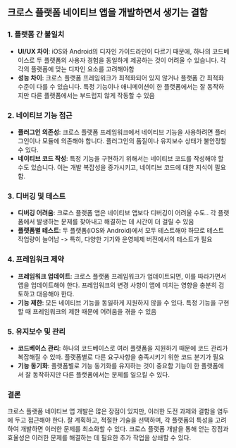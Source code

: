 크로스 플랫폼 네이티브 앱을 개발하면서 생기는 결함
---
### 1. 플랫폼 간 불일치

- **UI/UX 차이**: iOS와 Android의 디자인 가이드라인이 다르기 때문에, 하나의 코드베이스로 두 플랫폼의 사용자 경험을 동일하게 제공하는 것이 어려울 수 있습니다. 각각의 플랫폼에 맞는 디자인 요소를 고려해야함
- **성능 차이**: 크로스 플랫폼 프레임워크가 최적화되어 있지 않거나 플랫폼 간 최적화 수준이 다를 수 있습니다. 특정 기능이나 애니메이션이 한 플랫폼에서는 잘 동작하지만 다른 플랫폼에서는 부드럽지 않게 작동할 수 있음

### 2. 네이티브 기능 접근

- **플러그인 의존성**: 크로스 플랫폼 프레임워크에서 네이티브 기능을 사용하려면 플러그인이나 모듈에 의존해야 합니다. 플러그인의 품질이나 유지보수 상태가 불안정할 수 있다.
- **네이티브 코드 작성**: 특정 기능을 구현하기 위해서는 네이티브 코드를 작성해야 할 수도 있습니다. 이는 개발 복잡성을 증가시키고, 네이티브 코드에 대한 지식이 필요함.

### 3. 디버깅 및 테스트

- **디버깅 어려움**: 크로스 플랫폼 앱은 네이티브 앱보다 디버깅이 어려울 수도.. 각 플랫폼에서 발생하는 문제를 찾아내고 해결하는 데 시간이 더 걸릴 수 있음
- **플랫폼별 테스트**: 두 플랫폼(iOS와 Android)에서 모두 테스트해야 하므로 테스트 작업량이 늘어남 -> 특히, 다양한 기기와 운영체제 버전에서의 테스트가 필요

### 4. 프레임워크 제약

- **프레임워크 업데이트**: 크로스 플랫폼 프레임워크가 업데이트되면, 이를 따라가면서 앱을 업데이트해야 한다. 프레임워크의 변경 사항이 앱에 미치는 영향을 충분히 검토하고 대응해야 한다.
- **기능 제한**: 모든 네이티브 기능을 동일하게 지원하지 않을 수 있다. 특정 기능을 구현할 때 프레임워크의 제한 때문에 어려움을 겪을 수 있음

### 5. 유지보수 및 관리

- **코드베이스 관리**: 하나의 코드베이스로 여러 플랫폼을 지원하기 때문에 코드 관리가 복잡해질 수 있따. 플랫폼별로 다른 요구사항을 충족시키기 위한 코드 분기가 필요
- **기능 동기화**: 플랫폼별로 기능 동기화를 유지하는 것이 중요함 기능이 한 플랫폼에서 잘 동작하지만 다른 플랫폼에서는 문제를 일으킬 수 있다.

### 결론

크로스 플랫폼 네이티브 앱 개발은 많은 장점이 있지만, 이러한 도전 과제와 결함을 염두에 두고 접근해야 한다.  잘 계획하고, 적절한 기술을 선택하며, 각 플랫폼의 특성을 고려하여 개발하면 이러한 문제를 최소화할 수 있다.  크로스 플랫폼 개발을 통해 얻는 장점과 효율성은 이러한 문제를 해결하는 데 필요한 추가 작업을 상쇄할 수 있다. 